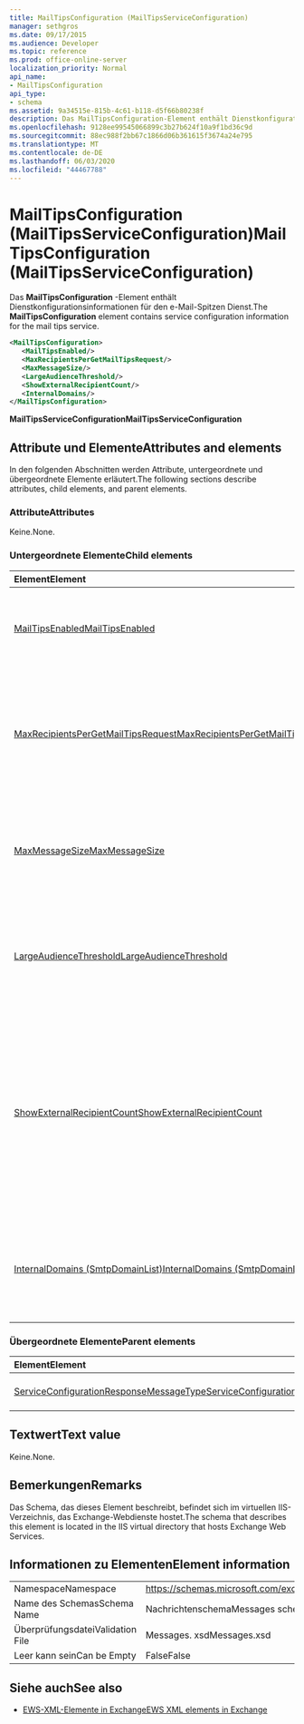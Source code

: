 ```yaml
---
title: MailTipsConfiguration (MailTipsServiceConfiguration)
manager: sethgros
ms.date: 09/17/2015
ms.audience: Developer
ms.topic: reference
ms.prod: office-online-server
localization_priority: Normal
api_name:
- MailTipsConfiguration
api_type:
- schema
ms.assetid: 9a34515e-815b-4c61-b118-d5f66b80238f
description: Das MailTipsConfiguration-Element enthält Dienstkonfigurationsinformationen für den e-Mail-Spitzen Dienst.
ms.openlocfilehash: 9128ee99545066899c3b27b624f10a9f1bd36c9d
ms.sourcegitcommit: 88ec988f2bb67c1866d06b361615f3674a24e795
ms.translationtype: MT
ms.contentlocale: de-DE
ms.lasthandoff: 06/03/2020
ms.locfileid: "44467788"
---
```

# <a name="mailtipsconfiguration-mailtipsserviceconfiguration"></a><span data-ttu-id="75a5a-103">MailTipsConfiguration (MailTipsServiceConfiguration)</span><span class="sxs-lookup"><span data-stu-id="75a5a-103">MailTipsConfiguration (MailTipsServiceConfiguration)</span></span>

<span data-ttu-id="75a5a-104">Das **MailTipsConfiguration** -Element enthält Dienstkonfigurationsinformationen für den e-Mail-Spitzen Dienst.</span><span class="sxs-lookup"><span data-stu-id="75a5a-104">The **MailTipsConfiguration** element contains service configuration information for the mail tips service.</span></span> 
  
```XML
<MailTipsConfiguration>
   <MailTipsEnabled/>
   <MaxRecipientsPerGetMailTipsRequest/>
   <MaxMessageSize/>
   <LargeAudienceThreshold/>
   <ShowExternalRecipientCount/>
   <InternalDomains/>
</MailTipsConfiguration>
```

 <span data-ttu-id="75a5a-105">**MailTipsServiceConfiguration**</span><span class="sxs-lookup"><span data-stu-id="75a5a-105">**MailTipsServiceConfiguration**</span></span>
## <a name="attributes-and-elements"></a><span data-ttu-id="75a5a-106">Attribute und Elemente</span><span class="sxs-lookup"><span data-stu-id="75a5a-106">Attributes and elements</span></span>

<span data-ttu-id="75a5a-107">In den folgenden Abschnitten werden Attribute, untergeordnete und übergeordnete Elemente erläutert.</span><span class="sxs-lookup"><span data-stu-id="75a5a-107">The following sections describe attributes, child elements, and parent elements.</span></span>
  
### <a name="attributes"></a><span data-ttu-id="75a5a-108">Attribute</span><span class="sxs-lookup"><span data-stu-id="75a5a-108">Attributes</span></span>

<span data-ttu-id="75a5a-109">Keine.</span><span class="sxs-lookup"><span data-stu-id="75a5a-109">None.</span></span>
  
### <a name="child-elements"></a><span data-ttu-id="75a5a-110">Untergeordnete Elemente</span><span class="sxs-lookup"><span data-stu-id="75a5a-110">Child elements</span></span>

|<span data-ttu-id="75a5a-111">**Element**</span><span class="sxs-lookup"><span data-stu-id="75a5a-111">**Element**</span></span>|<span data-ttu-id="75a5a-112">**Beschreibung**</span><span class="sxs-lookup"><span data-stu-id="75a5a-112">**Description**</span></span>|
|:-----|:-----|
|[<span data-ttu-id="75a5a-113">MailTipsEnabled</span><span class="sxs-lookup"><span data-stu-id="75a5a-113">MailTipsEnabled</span></span>](mailtipsenabled.md) <br/> |<span data-ttu-id="75a5a-114">Gibt an, ob der e-Mail-Spitzen Dienst verfügbar ist.</span><span class="sxs-lookup"><span data-stu-id="75a5a-114">Indicates whether the mail tips service is available.</span></span> <span data-ttu-id="75a5a-115">Dieses Element ist erforderlich.</span><span class="sxs-lookup"><span data-stu-id="75a5a-115">This element is required.</span></span>  <br/> |
|[<span data-ttu-id="75a5a-116">MaxRecipientsPerGetMailTipsRequest</span><span class="sxs-lookup"><span data-stu-id="75a5a-116">MaxRecipientsPerGetMailTipsRequest</span></span>](maxrecipientspergetmailtipsrequest.md) <br/> |<span data-ttu-id="75a5a-117">Gibt die maximale Anzahl von Empfängern an, die an den [GetMailTips-Vorgang](getmailtips-operation.md)übergeben werden können.</span><span class="sxs-lookup"><span data-stu-id="75a5a-117">Indicates the maximum number of recipients that can be passed to the [GetMailTips operation](getmailtips-operation.md).</span></span> <span data-ttu-id="75a5a-118">Dieses Element ist erforderlich.</span><span class="sxs-lookup"><span data-stu-id="75a5a-118">This element is required.</span></span>  <br/> |
|[<span data-ttu-id="75a5a-119">MaxMessageSize</span><span class="sxs-lookup"><span data-stu-id="75a5a-119">MaxMessageSize</span></span>](maxmessagesize.md) <br/> |<span data-ttu-id="75a5a-120">Stellt die maximale Nachrichtengröße dar, die ein Empfänger annehmen kann.</span><span class="sxs-lookup"><span data-stu-id="75a5a-120">Represents the maximum message size a recipient can accept.</span></span> <span data-ttu-id="75a5a-121">Dieses Element ist erforderlich.</span><span class="sxs-lookup"><span data-stu-id="75a5a-121">This element is required.</span></span>  <br/> |
|[<span data-ttu-id="75a5a-122">LargeAudienceThreshold</span><span class="sxs-lookup"><span data-stu-id="75a5a-122">LargeAudienceThreshold</span></span>](largeaudiencethreshold.md) <br/> |<span data-ttu-id="75a5a-123">Stellt den Schwellenwert für hohe Benutzergruppen für einen Client dar.</span><span class="sxs-lookup"><span data-stu-id="75a5a-123">Represents the large audience threshold for a client.</span></span> <span data-ttu-id="75a5a-124">Dieses Element ist erforderlich.</span><span class="sxs-lookup"><span data-stu-id="75a5a-124">This element is required.</span></span>  <br/> |
|[<span data-ttu-id="75a5a-125">ShowExternalRecipientCount</span><span class="sxs-lookup"><span data-stu-id="75a5a-125">ShowExternalRecipientCount</span></span>](showexternalrecipientcount.md) <br/> |<span data-ttu-id="75a5a-126">Gibt an, ob Consumer des [GetMailTips-Vorgangs](getmailtips-operation.md) e-Mail-Tipps anzeigen müssen, die die Anzahl der externen Empfänger angeben, an die eine Nachricht adressiert wird.</span><span class="sxs-lookup"><span data-stu-id="75a5a-126">Indicates whether consumers of the [GetMailTips operation](getmailtips-operation.md) have to show mail tips that indicate the number of external recipients to which a message is addressed.</span></span> <span data-ttu-id="75a5a-127">Dieses Element ist erforderlich.</span><span class="sxs-lookup"><span data-stu-id="75a5a-127">This element is required.</span></span>  <br/> |
|[<span data-ttu-id="75a5a-128">InternalDomains (SmtpDomainList)</span><span class="sxs-lookup"><span data-stu-id="75a5a-128">InternalDomains (SmtpDomainList)</span></span>](internaldomains-smtpdomainlist.md) <br/> |<span data-ttu-id="75a5a-129">Gibt die Liste der internen SMTP-Domänen der Organisation an.</span><span class="sxs-lookup"><span data-stu-id="75a5a-129">Identifies the list of internal SMTP domains of the organization.</span></span> <span data-ttu-id="75a5a-130">Dieses Element ist erforderlich.</span><span class="sxs-lookup"><span data-stu-id="75a5a-130">This element is required.</span></span>  <br/> |
   
### <a name="parent-elements"></a><span data-ttu-id="75a5a-131">Übergeordnete Elemente</span><span class="sxs-lookup"><span data-stu-id="75a5a-131">Parent elements</span></span>

|<span data-ttu-id="75a5a-132">**Element**</span><span class="sxs-lookup"><span data-stu-id="75a5a-132">**Element**</span></span>|<span data-ttu-id="75a5a-133">**Beschreibung**</span><span class="sxs-lookup"><span data-stu-id="75a5a-133">**Description**</span></span>|
|:-----|:-----|
|[<span data-ttu-id="75a5a-134">ServiceConfigurationResponseMessageType</span><span class="sxs-lookup"><span data-stu-id="75a5a-134">ServiceConfigurationResponseMessageType</span></span>](serviceconfigurationresponsemessagetype.md) <br/> |<span data-ttu-id="75a5a-135">Enthält Dienst Konfigurationseinstellungen.</span><span class="sxs-lookup"><span data-stu-id="75a5a-135">Contains service configuration settings.</span></span>  <br/> |
   
## <a name="text-value"></a><span data-ttu-id="75a5a-136">Textwert</span><span class="sxs-lookup"><span data-stu-id="75a5a-136">Text value</span></span>

<span data-ttu-id="75a5a-137">Keine.</span><span class="sxs-lookup"><span data-stu-id="75a5a-137">None.</span></span>
  
## <a name="remarks"></a><span data-ttu-id="75a5a-138">Bemerkungen</span><span class="sxs-lookup"><span data-stu-id="75a5a-138">Remarks</span></span>

<span data-ttu-id="75a5a-139">Das Schema, das dieses Element beschreibt, befindet sich im virtuellen IIS-Verzeichnis, das Exchange-Webdienste hostet.</span><span class="sxs-lookup"><span data-stu-id="75a5a-139">The schema that describes this element is located in the IIS virtual directory that hosts Exchange Web Services.</span></span>
  
## <a name="element-information"></a><span data-ttu-id="75a5a-140">Informationen zu Elementen</span><span class="sxs-lookup"><span data-stu-id="75a5a-140">Element information</span></span>

|||
|:-----|:-----|
|<span data-ttu-id="75a5a-141">Namespace</span><span class="sxs-lookup"><span data-stu-id="75a5a-141">Namespace</span></span>  <br/> |https://schemas.microsoft.com/exchange/services/2006/messages  <br/> |
|<span data-ttu-id="75a5a-142">Name des Schemas</span><span class="sxs-lookup"><span data-stu-id="75a5a-142">Schema Name</span></span>  <br/> |<span data-ttu-id="75a5a-143">Nachrichtenschema</span><span class="sxs-lookup"><span data-stu-id="75a5a-143">Messages schema</span></span>  <br/> |
|<span data-ttu-id="75a5a-144">Überprüfungsdatei</span><span class="sxs-lookup"><span data-stu-id="75a5a-144">Validation File</span></span>  <br/> |<span data-ttu-id="75a5a-145">Messages. xsd</span><span class="sxs-lookup"><span data-stu-id="75a5a-145">Messages.xsd</span></span>  <br/> |
|<span data-ttu-id="75a5a-146">Leer kann sein</span><span class="sxs-lookup"><span data-stu-id="75a5a-146">Can be Empty</span></span>  <br/> |<span data-ttu-id="75a5a-147">False</span><span class="sxs-lookup"><span data-stu-id="75a5a-147">False</span></span>  <br/> |
   
## <a name="see-also"></a><span data-ttu-id="75a5a-148">Siehe auch</span><span class="sxs-lookup"><span data-stu-id="75a5a-148">See also</span></span>



- [<span data-ttu-id="75a5a-149">EWS-XML-Elemente in Exchange</span><span class="sxs-lookup"><span data-stu-id="75a5a-149">EWS XML elements in Exchange</span></span>](ews-xml-elements-in-exchange.md)

